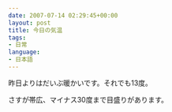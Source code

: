 ```yaml
---
date: 2007-07-14 02:29:45+00:00
layout: post
title: 今日の気温
tags:
- 日常
language:
- 日本語
---
```


昨日よりはだいぶ暖かいです。それでも13度。

さすが帯広、マイナス30度まで目盛りがあります。
